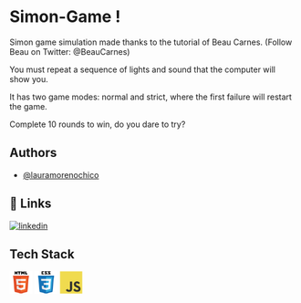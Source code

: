 # Simon-Game ! [](../adalab/simon.png)

Simon game simulation made thanks to the tutorial of Beau Carnes.
(Follow Beau on Twitter: @BeauCarnes)

You must repeat a sequence of lights and sound that the computer will show you.

It has two game modes: normal and strict, where the first failure will restart the game.

Complete 10 rounds to win, do you dare to try?

## Authors

- [@lauramorenochico](https://github.com/lauramorenochico)

## 🔗 Links

[![linkedin](https://img.shields.io/badge/linkedin-0A66C2?style=for-the-badge&logo=linkedin&logoColor=white)](https://www.linkedin.com/in/laura-moreno-chico-33aa03a2/)

## Tech Stack

<img src="https://raw.githubusercontent.com/devicons/devicon/master/icons/html5/html5-original-wordmark.svg" alt="html5" width="40" height="40"/>
<img src="https://raw.githubusercontent.com/devicons/devicon/master/icons/css3/css3-original-wordmark.svg" alt="css3" width="40" height="40"/>
<img src="https://raw.githubusercontent.com/devicons/devicon/master/icons/javascript/javascript-original.svg" alt="javascript" width="40" height="40"/>
